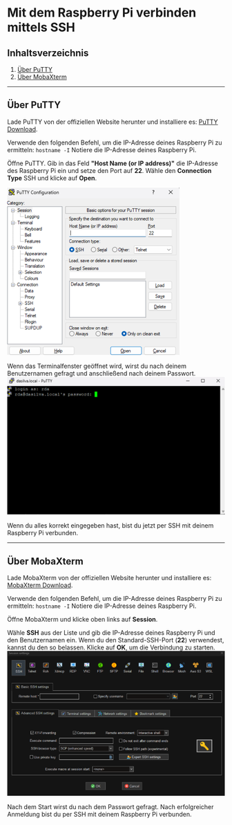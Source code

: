 # Mit dem Raspberry Pi verbinden mittels SSH
## Inhaltsverzeichnis
1. [Über PuTTY](#über-putty)
2. [Über MobaXterm](#über-mobaxterm)

---
## Über PuTTY
Lade PuTTY von der offiziellen Website herunter und installiere es: [PuTTY Download](https://www.putty.org/#download).

Verwende den folgenden Befehl, um die IP-Adresse deines Raspberry Pi zu ermitteln:
``hostname -I``
Notiere die IP-Adresse deines Raspberry Pi.

Öffne PuTTY. Gib in das Feld **"Host Name (or IP address)"** die IP-Adresse des Raspberry Pi ein und setze den Port auf **22**.
Wähle den **Connection Type** SSH und klicke auf **Open**.

![img.png](../image/2_connect_to_pi_with_ssh/putty1.png)

Wenn das Terminalfenster geöffnet wird, wirst du nach deinem Benutzernamen gefragt und anschließend nach deinem Passwort.
![img_1.png](../image/2_connect_to_pi_with_ssh/putty2.png)

Wenn du alles korrekt eingegeben hast, bist du jetzt per SSH mit deinem Raspberry Pi verbunden.

---

## Über MobaXterm
Lade MobaXterm von der offiziellen Website herunter und installiere es: [MobaXterm Download](https://mobaxterm.mobatek.net/download-home-edition.html).

Verwende den folgenden Befehl, um die IP-Adresse deines Raspberry Pi zu ermitteln:
``hostname -I``
Notiere die IP-Adresse deines Raspberry Pi.

Öffne MobaXterm und klicke oben links auf **Session**.

Wähle **SSH** aus der Liste und gib die IP-Adresse deines Raspberry Pi und den Benutzernamen ein.
Wenn du den Standard-SSH-Port (**22**) verwendest, kannst du den so belassen. Klicke auf **OK**, um die Verbindung zu starten.
![img_2.png](../image/2_connect_to_pi_with_ssh/mobaxterm.png)

Nach dem Start wirst du nach dem Passwort gefragt. Nach erfolgreicher Anmeldung bist du per SSH mit deinem Raspberry Pi verbunden.
